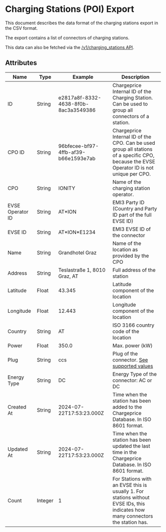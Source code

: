 
# Charging Stations (POI) Export

This document describes the data format of the charging stations export in the CSV
format.

The export contains a list of connectors of charging stations.

This data can also be fetched via the [/v1/charging_stations API](../api/v1/charging_stations/index.md).

## Attributes

| Name             | Type    | Example                              | Description                                                                                                                               |
|------------------|---------|--------------------------------------|-------------------------------------------------------------------------------------------------------------------------------------------|
| ID               | String  | e2817a8f-8332-4638-8f0b-8ac3a3549386 | Chargeprice Internal ID of the Charging Station. Can be used to group all connectors of a station.                                        |
| CPO ID           | String  | 96bfecee-bf97-4ffb-af39-b66e1593e7ab | Chargeprice Internal ID of the CPO. Can be used group all stations of a specific CPO, because the EVSE Operator ID is not unique per CPO. |
| CPO              | String  | IONITY                               | Name of the charging station operator.                                                                                                    |
| EVSE Operator ID | String  | AT\*ION                              | EMI3 Party ID (Country and Party ID part of the full EVSE ID)                                                                             |
| EVSE ID          | String  | AT\*ION\*E1234                       | EMI3 EVSE ID of the connector                                                                                                             |
| Name             | String  | Grandhotel Graz                      | Name of the location as provided by the CPO                                                                                               |
| Address          | String  | Teslastraße 1, 8010 Graz, AT         | Full address of the station                                                                                                               |
| Latitude         | Float   | 43.345                               | Latitude component of the location                                                                                                        |
| Longitude        | Float   | 12.443                               | Longitude component of the location                                                                                                       |
| Country          | String  | AT                                   | ISO 3166 country code of the location                                                                                                     |
| Power            | Float   | 350.0                                | Max. power (kW)                                                                                                                           |
| Plug             | String  | ccs                                  | Plug of the connector. [See supported values](../../enums.md#plugs)                                                                       |
| Energy Type      | String  | DC                                   | Energy Type of the connector: AC or DC                                                                                                    |
| Created At       | String  | 2024-07-22T17:53:23.000Z             | Time when the station has been added to the Chargeprice Database. In ISO 8601 format.                                                     |
| Updated At       | String  | 2024-07-22T17:53:23.000Z             | Time when the station has been updated the last time in the Chargeprice Database. In ISO 8601 format.                                     |
| Count            | Integer | 1                                    | For Stations with an EVSE this is usually 1. For stations without EVSE IDs, this indicates how many connectors the station has.           |

